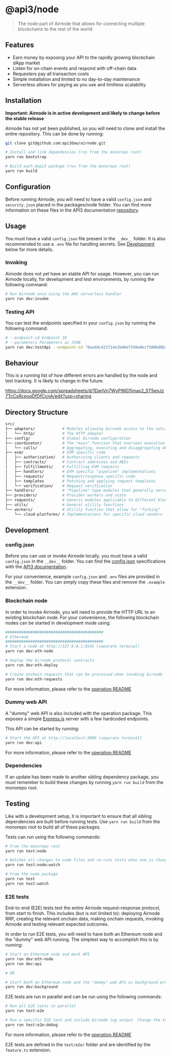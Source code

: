 # @api3/node

> The node part of Airnode that allows for connecting multiple blockchains to the rest of the world

## Features

- Earn money by exposing your API to the rapidly growing blockchain dApp market
- Listen for on-chain events and respond with off-chain data
- Requesters pay all transaction costs
- Simple installation and limited to no day-to-day maintenance
- Serverless allows for paying as you use and limitless scalability

## Installation

**Important: Airnode is in active development and likely to change before the stable release**

Airnode has not yet been published, so you will need to clone and install the entire repository. This can be done by running:

```sh
git clone git@github.com:api3dao/airnode.git

# Install and link dependencies (run from the monorepo root)
yarn run bootstrap

# Build each @api3 package (run from the monorepo root)
yarn run build
```

## Configuration

Before running Airnode, you will need to have a valid `config.json` and `security.json` placed in the packages/node folder. You can find more information on these files in the API3 documentation [repository](https://github.com/api3dao/api3-docs).

## Usage

You must have a valid `config.json` file present in the `__dev__` folder. It is also recommended to use a `.env` file for handling secrets. See [Development](#Development) below for more details.

### Invoking

Airnode does not yet have an stable API for usage. However, you can run Airnode locally, for development and test environments, by running the following command:

```sh
# Run Airnode once using the AWS serverless handler
yarn run dev:invoke
```

### Testing API

You can test the endpoints specified in your `config.json` by running the following command:

```sh
# --endpoint-id Endpoint ID
# --parameters Parameters as JSON
yarn run dev:testApi --endpoint-id "0xeddc421714e1b46ef350e8ecf380bd0b38a40ce1a534e7ecdf4db7dbc9319353" --parameters '{"from": "EUR"}'
```

## Behaviour

This is a running list of how different errors are handled by the node and test tracking. It is likely to change in the future.

https://docs.google.com/spreadsheets/d/1DanVn7WyP96D5max2_5T5enJz7TcCsRceoqDfDfCcnA/edit?usp=sharing

## Directory Structure

```sh
src/
├── adapters/            # Modules allowing Airnode access to the outside world
│   └── http/            # The HTTP adapter
├── config/              # Global Airnode configuration
├── coordinator/         # The "main" function that oversees execution and state
│   └── calls/           # Aggregating, executing and disaggregating API calls
├── evm/                 # EVM specific code
│   ├── authorization/   # Authorizing clients and requests
│   ├── contracts/       # Contract addresses and ABIs
│   ├── fulfillments/    # Fulfilling EVM requests
│   ├── handlers/        # EVM specific "pipeline" implementations
│   ├── requests/        # Request/response specific code
│   ├── templates        # Fetching and applying request templates
│   └── verification/    # Request verification
├── handlers/            # "Pipeline" type modules that generally serve as entry points
├── providers/           # Provider workers and state
├── requests/            # Generic modules applicable to different blockchains
├── utils/               # General utility functions
└── workers/             # Utility function that allow for "forking"
    └── cloud-platforms/ # Implementations for specific cloud vendors
```

## Development

### config.json

Before you can use or invoke Airnode locally, you must have a valid `config.json` in the `__dev__` folder. You can find the [config.json](https://github.com/api3dao/api3-docs/blob/master/airnode/config-json.md) specifications with the [API3 documentation](https://github.com/api3dao/api3-docs).

For your convenience, example `config.json` and `.env` files are provided in the `__dev__` folder. You can simply copy these files and remove the `.example` extension.

### Blockchain node

In order to invoke Airnode, you will need to provide the HTTP URL to an existing blockchain node. For your convenience, the following blockchain nodes can be started in development mode using:

```sh
###########################################
# Ethereum
###########################################
# Start a node at http://127.0.0.1:8545 (separate terminal)
yarn run dev:eth-node

# Deploy the Airnode protocol contracts
yarn run dev:eth-deploy

# Create onchain requests that can be processed when invoking Airnode
yarn run dev:eth-requests
```

For more information, please refer to the [operation README](https://github.com/api3dao/airnode/blob/master/packages/operation/README.md)

### Dummy web API

A "dummy" web API is also included with the operation package. This exposes a simple [Express.js](https://github.com/expressjs/express) server with a few hardcoded endpoints.

This API can be started by running:

```sh
# Start the API at http://localhost:5000 (separate terminal)
yarn run dev:api
```

For more information, please refer to the [operation README](https://github.com/api3dao/airnode/blob/master/packages/operation/README.md)

### Dependencies

If an update has been made to another sibling dependency package, you must remember to build these changes by running `yarn run build` from the monorepo root.

## Testing

Like with a development setup, it is important to ensure that all sibling dependencies are built before running tests. Use `yarn run build` from the monorepo root to build all of these packages.

Tests can run using the following commands:

```sh
# From the monorepo root
yarn run test:node

# Watches all changes to node files and re-runs tests when one is changed
yarn run test:node:watch

# From the node package
yarn run test
yarn run test:watch
```

### E2E tests

End-to-end (E2E) tests test the entire Airnode request–response protocol, from start to finish. This includes (but is not limited to): deploying Airnode RRP, creating the relevant onchain data, making onchain requests, invoking Airnode and testing relevant expected outcomes.

In order to run E2E tests, you will need to have both an Ethereum node and the "dummy" web API running. The simplest way to accomplish this is by running:

```sh
# Start an Ethereum node and mock API
yarn run dev:eth-node
yarn run dev:api

# OR

# Start both an Ethereum node and the "dummy" web API as background processes
yarn run dev:background
```

E2E tests are run in parallel and can be run using the following commands:

```sh
# Run all E2E tests in parallel
yarn run test:e2e

# Run a specific E2E test and include Airnode log output. Change the test in package.json
yarn run test:e2e:debug
```

For more information, please refer to the [operation README](https://github.com/api3dao/airnode/blob/master/packages/operation/README.md)

E2E tests are defined in the `test/e2e/` folder and are identified by the `feature.ts` extension.
